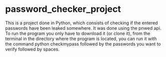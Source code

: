 # password_checker_project
This is a project done in Python, which consists of checking if the entered passwords have been leaked somewhere. It was done using the pnwed api. To run the program you only have to download it (or clone it), from the terminal in the directory where the program is located, you can run it with the command python checkmypass followed by the passwords you want to verify followed by spaces.
